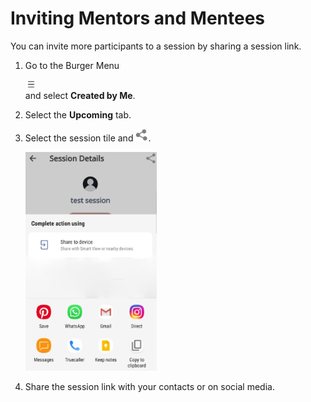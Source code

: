 # Inviting Mentors and Mentees
You can invite more participants to a session by sharing a session link.

1. Go to the Burger Menu <div class="inlineImg">![](media/burgermenu-icon.png)</div> and select **Created by Me**.

2. Select the **Upcoming** tab.

3. Select the session tile and ![](media/share-icon.png). 

   <div class="screenshot">

   ![](media/sharesession.png)
   
   </div>
   
4. Share the session link with your contacts or on social media.
